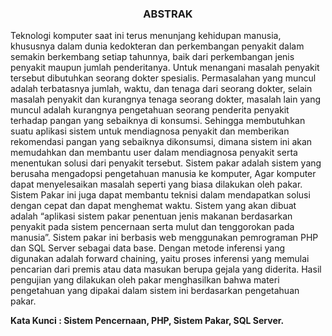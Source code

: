 <h3 align="center">
ABSTRAK
</h3>

Teknologi komputer saat ini terus menunjang kehidupan manusia, khususnya dalam dunia kedokteran dan perkembangan penyakit dalam semakin berkembang setiap tahunnya, baik dari perkembangan jenis penyakit maupun jumlah penderitanya. Untuk menangani masalah penyakit tersebut dibutuhkan seorang dokter spesialis. Permasalahan yang muncul adalah terbatasnya jumlah, waktu, dan tenaga dari seorang dokter, selain masalah penyakit dan kurangnya tenaga seorang dokter, masalah lain yang muncul adalah kurangnya pengetahuan seorang penderita penyakit terhadap pangan yang sebaiknya di konsumsi. Sehingga membutuhkan suatu aplikasi sistem untuk mendiagnosa penyakit dan memberikan rekomendasi pangan yang sebaiknya dikonsumsi, dimana sistem ini akan memudahkan dan membantu user dalam mendiagnosa penyakit serta menentukan solusi dari penyakit tersebut.
Sistem pakar adalah sistem yang berusaha mengadopsi pengetahuan manusia ke komputer, Agar komputer dapat menyelesaikan masalah seperti yang biasa dilakukan oleh pakar. Sistem Pakar ini juga dapat membantu teknisi dalam mendapatkan solusi dengan cepat dan dapat menghemat waktu. 
Sistem yang akan dibuat adalah “aplikasi sistem pakar penentuan jenis makanan berdasarkan penyakit pada sistem pencernaan serta mulut dan tenggorokan pada manusia”. Sistem pakar ini berbasis web menggunakan pemrograman PHP dan SQL Server sebagai data base.   Dengan metode  inferensi yang digunakan adalah forward chaining, yaitu proses inferensi  yang memulai pencarian dari premis   atau data masukan berupa gejala yang diderita. Hasil pengujian yang dilakukan oleh pakar menghasilkan bahwa materi pengetahuan yang dipakai dalam sistem ini berdasarkan pengetahuan pakar. 


**Kata Kunci : Sistem Pencernaan, PHP, Sistem Pakar, SQL Server.**  